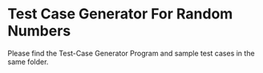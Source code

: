 # Test Case Generator For Random Numbers

Please find the Test-Case Generator Program and sample test cases in the same folder.
